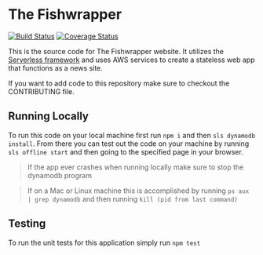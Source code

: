 # The Fishwrapper
[![Build Status](https://travis-ci.org/CapitalistLepton/fishwrapper.svg?branch=master)](https://travis-ci.org/CapitalistLepton/fishwrapper)
[![Coverage Status](https://coveralls.io/repos/github/CapitalistLepton/fishwrapper/badge.svg?branch=master)](https://coveralls.io/github/CapitalistLepton/fishwrapper?branch=master)

This is the source code for The Fishwrapper website. It utilizes the
[Serverless framework](https://serverless.com/) and uses AWS services to create
a stateless web app that functions as a news site.

If you want to add code to this repository make sure to checkout the
CONTRIBUTING file.

## Running Locally
To run this code on your local machine first run `npm i` and then `sls dynamodb
install`. From there you can test out the code on your machine by running `sls
offline start` and then going to the specified page in your browser.

> If the app ever crashes when running locally make sure to stop the dynamodb
> program

> If on a Mac or Linux machine this is accomplished by running `ps aux | grep
> dynamodb` and then running `kill (pid from last command)`

## Testing
To run the unit tests for this application simply run `npm test`
